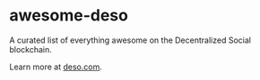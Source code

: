 # awesome-deso
A curated list of everything awesome on the Decentralized Social blockchain. 

Learn more at [deso.com](deso.com). 
